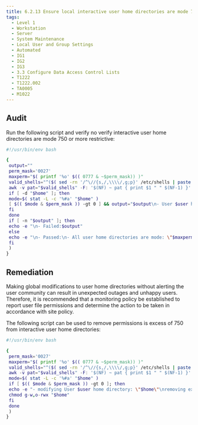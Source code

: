 ```yaml
---
title: 6.2.13 Ensure local interactive user home directories are mode 750 or more restrictive
tags:
  - Level 1
  - Workstation
  - Server
  - System Maintenance
  - Local User and Group Settings
  - Automated
  - IG1
  - IG2
  - IG3
  - 3.3 Configure Data Access Control Lists
  - T1222
  - T1222.002
  - TA0005
  - M1022
---
```


## Audit
Run the following script and verify no verify interactive user home directories are mode 750 or more restrictive:
```bash linenums="1"
#!/usr/bin/env bash

{
 output=""
 perm_mask='0027'
 maxperm="$( printf '%o' $(( 0777 & ~$perm_mask)) )"
 valid_shells="^($( sed -rn '/^\//{s,/,\\\\/,g;p}' /etc/shells | paste -s -d '|' - ))$"
 awk -v pat="$valid_shells" -F: '$(NF) ~ pat { print $1 " " $(NF-1) }' /etc/passwd | (while read -r user home; do
 if [ -d "$home" ]; then
 mode=$( stat -L -c '%#a' "$home" )
 [ $(( $mode & $perm_mask )) -gt 0 ] && output="$output\n- User $user home directory: \"$home\" is too permissive: \"$mode\" (should be: \"$maxperm\" or more restrictive)"
 fi
 done
 if [ -n "$output" ]; then
 echo -e "\n- Failed:$output"
 else
 echo -e "\n- Passed:\n- All user home directories are mode: \"$maxperm\" or more restrictive"
 fi
 )
}
```

## Remediation
Making global modifications to user home directories without alerting the user community can result in unexpected outages and unhappy users. Therefore, it is
recommended that a monitoring policy be established to report user file permissions and determine the action to be taken in accordance with site policy.

The following script can be used to remove permissions is excess of 750 from interactive user home directories:
```bash linenums="1"
#!/usr/bin/env bash

{
 perm_mask='0027'
 maxperm="$( printf '%o' $(( 0777 & ~$perm_mask)) )"
 valid_shells="^($( sed -rn '/^\//{s,/,\\\\/,g;p}' /etc/shells | paste -s -d '|' - ))$"
 awk -v pat="$valid_shells" -F: '$(NF) ~ pat { print $1 " " $(NF-1) }' /etc/passwd | (while read -r user home; do
 mode=$( stat -L -c '%#a' "$home" )
 if [ $(( $mode & $perm_mask )) -gt 0 ]; then
 echo -e "- modifying User $user home directory: \"$home\"\nremoving excessive permissions from current mode of \"$mode\""
 chmod g-w,o-rwx "$home"
 fi
 done
 )
}
```
